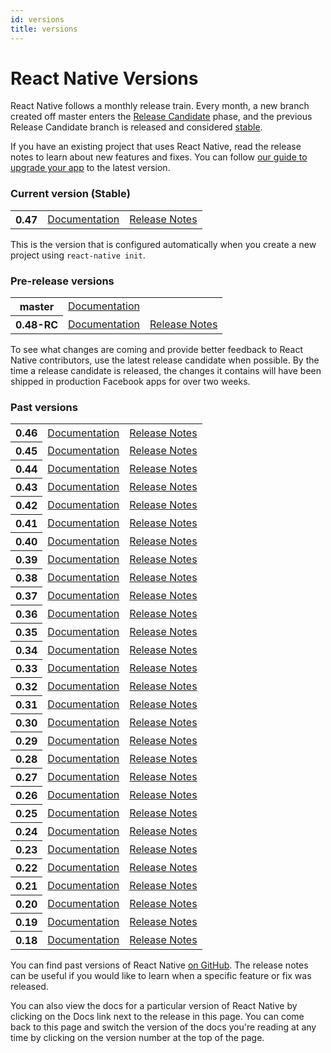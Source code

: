 ```yaml
---
id: versions
title: versions
---
```

<h1>React Native Versions</h1><p>React Native follows a monthly release train. Every month, a new branch created off master enters the <a href="versions.html#rc">Release Candidate</a> phase, and the previous Release Candidate branch is released and considered <a href="versions.html#latest">stable</a>.</p><p>If you have an existing project that uses React Native, read the release notes to learn about new features and fixes. You can follow <a href="/react-native/docs/upgrading.html">our guide to upgrade your app</a> to the latest version.</p><a name="latest"></a><h3>Current version (Stable)</h3><table class="versions"><tbody><tr><th>0.47</th><td><a href="/react-native">Documentation</a></td><td><a href="https://github.com/facebook/react-native/releases/tag/v0.47.0">Release Notes</a></td></tr></tbody></table><p>This is the version that is configured automatically when you create a new project using <code>react-native init</code>.</p><a name="rc"></a><h3>Pre-release versions</h3><table class="versions"><tbody><tr><th>master</th><td><a href="/react-native/releases/next">Documentation</a></td><td></td></tr><tr><th>0.48-RC</th><td><a href="/react-native/releases/0.48">Documentation</a></td><td><a href="https://github.com/facebook/react-native/releases/tag/v0.48.0-rc.0">Release Notes</a></td></tr></tbody></table><p>To see what changes are coming and provide better feedback to React Native contributors, use the latest release candidate when possible. By the time a release candidate is released, the changes it contains will have been shipped in production Facebook apps for over two weeks.</p><a name="archive"></a><h3>Past versions</h3><table class="versions"><tbody><tr><th>0.46</th><td><a href="/react-native/releases/0.46">Documentation</a></td><td><a href="https://github.com/facebook/react-native/releases/tag/v0.46.0">Release Notes</a></td></tr><tr><th>0.45</th><td><a href="/react-native/releases/0.45">Documentation</a></td><td><a href="https://github.com/facebook/react-native/releases/tag/v0.45.0">Release Notes</a></td></tr><tr><th>0.44</th><td><a href="/react-native/releases/0.44">Documentation</a></td><td><a href="https://github.com/facebook/react-native/releases/tag/v0.44.0">Release Notes</a></td></tr><tr><th>0.43</th><td><a href="/react-native/releases/0.43">Documentation</a></td><td><a href="https://github.com/facebook/react-native/releases/tag/v0.43.0">Release Notes</a></td></tr><tr><th>0.42</th><td><a href="/react-native/releases/0.42">Documentation</a></td><td><a href="https://github.com/facebook/react-native/releases/tag/v0.42.0">Release Notes</a></td></tr><tr><th>0.41</th><td><a href="/react-native/releases/0.41">Documentation</a></td><td><a href="https://github.com/facebook/react-native/releases/tag/v0.41.0">Release Notes</a></td></tr><tr><th>0.40</th><td><a href="/react-native/releases/0.40">Documentation</a></td><td><a href="https://github.com/facebook/react-native/releases/tag/v0.40.0">Release Notes</a></td></tr><tr><th>0.39</th><td><a href="/react-native/releases/0.39">Documentation</a></td><td><a href="https://github.com/facebook/react-native/releases/tag/v0.39.0">Release Notes</a></td></tr><tr><th>0.38</th><td><a href="/react-native/releases/0.38">Documentation</a></td><td><a href="https://github.com/facebook/react-native/releases/tag/v0.38.0">Release Notes</a></td></tr><tr><th>0.37</th><td><a href="/react-native/releases/0.37">Documentation</a></td><td><a href="https://github.com/facebook/react-native/releases/tag/v0.37.0">Release Notes</a></td></tr><tr><th>0.36</th><td><a href="/react-native/releases/0.36">Documentation</a></td><td><a href="https://github.com/facebook/react-native/releases/tag/v0.36.0">Release Notes</a></td></tr><tr><th>0.35</th><td><a href="/react-native/releases/0.35">Documentation</a></td><td><a href="https://github.com/facebook/react-native/releases/tag/v0.35.0">Release Notes</a></td></tr><tr><th>0.34</th><td><a href="/react-native/releases/0.34">Documentation</a></td><td><a href="https://github.com/facebook/react-native/releases/tag/v0.34.0">Release Notes</a></td></tr><tr><th>0.33</th><td><a href="/react-native/releases/0.33">Documentation</a></td><td><a href="https://github.com/facebook/react-native/releases/tag/v0.33.0">Release Notes</a></td></tr><tr><th>0.32</th><td><a href="/react-native/releases/0.32">Documentation</a></td><td><a href="https://github.com/facebook/react-native/releases/tag/v0.32.0">Release Notes</a></td></tr><tr><th>0.31</th><td><a href="/react-native/releases/0.31">Documentation</a></td><td><a href="https://github.com/facebook/react-native/releases/tag/v0.31.0">Release Notes</a></td></tr><tr><th>0.30</th><td><a href="/react-native/releases/0.30">Documentation</a></td><td><a href="https://github.com/facebook/react-native/releases/tag/v0.30.0">Release Notes</a></td></tr><tr><th>0.29</th><td><a href="/react-native/releases/0.29">Documentation</a></td><td><a href="https://github.com/facebook/react-native/releases/tag/v0.29.0">Release Notes</a></td></tr><tr><th>0.28</th><td><a href="/react-native/releases/0.28">Documentation</a></td><td><a href="https://github.com/facebook/react-native/releases/tag/v0.28.0">Release Notes</a></td></tr><tr><th>0.27</th><td><a href="/react-native/releases/0.27">Documentation</a></td><td><a href="https://github.com/facebook/react-native/releases/tag/v0.27.0">Release Notes</a></td></tr><tr><th>0.26</th><td><a href="/react-native/releases/0.26">Documentation</a></td><td><a href="https://github.com/facebook/react-native/releases/tag/v0.26.0">Release Notes</a></td></tr><tr><th>0.25</th><td><a href="/react-native/releases/0.25">Documentation</a></td><td><a href="https://github.com/facebook/react-native/releases/tag/v0.25.0">Release Notes</a></td></tr><tr><th>0.24</th><td><a href="/react-native/releases/0.24">Documentation</a></td><td><a href="https://github.com/facebook/react-native/releases/tag/v0.24.0">Release Notes</a></td></tr><tr><th>0.23</th><td><a href="/react-native/releases/0.23">Documentation</a></td><td><a href="https://github.com/facebook/react-native/releases/tag/v0.23.0">Release Notes</a></td></tr><tr><th>0.22</th><td><a href="/react-native/releases/0.22">Documentation</a></td><td><a href="https://github.com/facebook/react-native/releases/tag/v0.22.0">Release Notes</a></td></tr><tr><th>0.21</th><td><a href="/react-native/releases/0.21">Documentation</a></td><td><a href="https://github.com/facebook/react-native/releases/tag/v0.21.0">Release Notes</a></td></tr><tr><th>0.20</th><td><a href="/react-native/releases/0.20">Documentation</a></td><td><a href="https://github.com/facebook/react-native/releases/tag/v0.20.0">Release Notes</a></td></tr><tr><th>0.19</th><td><a href="/react-native/releases/0.19">Documentation</a></td><td><a href="https://github.com/facebook/react-native/releases/tag/v0.19.0">Release Notes</a></td></tr><tr><th>0.18</th><td><a href="/react-native/releases/0.18">Documentation</a></td><td><a href="https://github.com/facebook/react-native/releases/tag/v0.18.0">Release Notes</a></td></tr></tbody></table><p>You can find past versions of React Native <a href="https://github.com/facebook/react-native/releases">on GitHub</a>. The release notes can be useful if you would like to learn when a specific feature or fix was released.</p><p>You can also view the docs for a particular version of React Native by clicking on the Docs link next to the release in this page. You can come back to this page and switch the version of the docs you're reading at any time by clicking on the version number at the top of the page.</p>